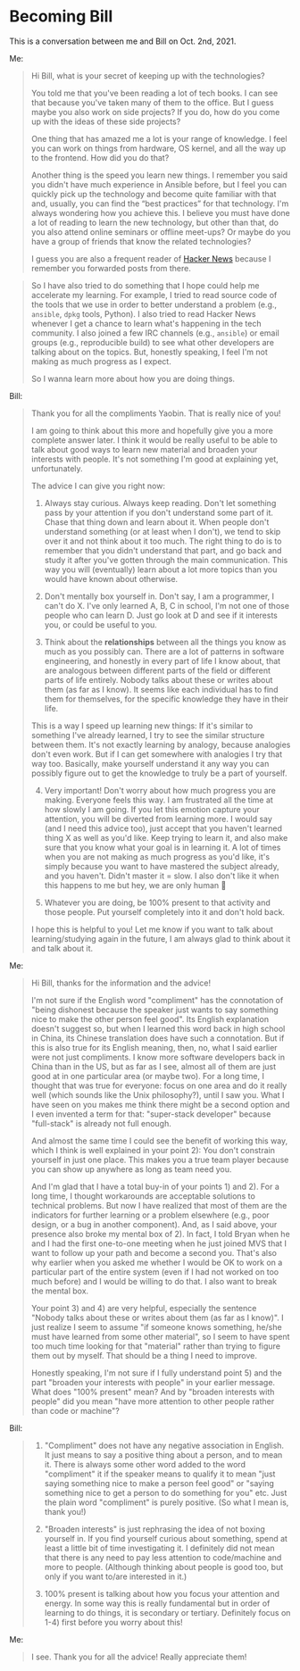 # Becoming Bill

This is a conversation between me and Bill on Oct. 2nd, 2021.

Me:

> Hi Bill, what is your secret of keeping up with the technologies?
>
> You told me that you've been reading a lot of tech books. I can see that because you've taken many of them to the office. But I guess maybe you also work on side projects? If you do, how do you come up with the ideas of these side projects?
>
> One thing that has amazed me a lot is your range of knowledge. I feel you can work on things from hardware, OS kernel, and all the way up to the frontend. How did you do that?
>
> Another thing is the speed you learn new things. I remember you said you didn't have much experience in Ansible before, but I feel you can quickly pick up the technology and become quite familiar with that and, usually, you can find the “best practices” for that technology. I'm always wondering how you achieve this. I believe you must have done a lot of reading to learn the new technology, but other than that, do you also attend online seminars or offline meet-ups? Or maybe do you have a group of friends that know the related technologies?
>
> I guess you are also a frequent reader of [Hacker News](https://news.ycombinator.com/) because I remember you forwarded posts from there.

> So I have also tried to do something that I hope could help me accelerate my learning. For example, I tried to read source code of the tools that we use in order to better understand a problem (e.g., `ansible`, `dpkg` tools, Python). I also tried to read Hacker News whenever I get a chance to learn what's happening in the tech community. I also joined a few IRC channels (e.g., `ansible`) or email groups (e.g., reproducible build) to see what other developers are talking about on the topics. But, honestly speaking, I feel I'm not making as much progress as I expect.
>
> So I wanna learn more about how you are doing things.

Bill:

> Thank you for all the compliments Yaobin. That is really nice of you!
>
> I am going to think about this more and hopefully give you a more complete answer later. I think it would be really useful to be able to talk about good ways to learn new material and broaden your interests with people. It's not something I'm good at explaining yet, unfortunately.
>
> The advice I can give you right now:
>
> 1) Always stay curious. Always keep reading. Don't let something pass by your attention if you don't understand some part of it. Chase that thing down and learn about it. When people don't understand something (or at least when I don't), we tend to skip over it and not think about it too much. The right thing to do is to remember that you didn't understand that part, and go back and study it after you've gotten through the main communication. This way you will (eventually) learn about a lot more topics than you would have known about otherwise.
>
> 2) Don't mentally box yourself in. Don't say, I am a programmer, I can't do X. I've only learned A, B, C in school, I'm not one of those people who can learn D. Just go look at D and see if it interests you, or could be useful to you.
>
> 3) Think about the **relationships** between all the things you know as much as you possibly can. There are a lot of patterns in software engineering, and honestly in every part of life I know about, that are analogous between different parts of the field or different parts of life entirely. Nobody talks about these or writes about them (as far as I know). It seems like each individual has to find them for themselves, for the specific knowledge they have in their life.
>
> This is a way I speed up learning new things: If it's similar to something I've already learned, I try to see the similar structure between them. It's not exactly learning by analogy, because analogies don't even work. But if I can get somewhere with analogies I try that way too. Basically, make yourself understand it any way you can possibly figure out to get the knowledge to truly be a part of yourself.
>
> 4) Very important! Don't worry about how much progress you are making. Everyone feels this way. I am frustrated all the time at how slowly I am going. If you let this emotion capture your attention, you will be diverted from learning more. I would say (and I need this advice too), just accept that you haven't learned thing X as well as you'd like. Keep trying to learn it, and also make sure that you know what your goal is in learning it. A lot of times when you are not making as much progress as you'd like, it's simply because you want to have mastered the subject already, and you haven't. Didn't master it = slow. I also don't like it when this happens to me but hey, we are only human :slightly_smiling_face:
>
> 5) Whatever you are doing, be 100% present to that activity and those people. Put yourself completely into it and don't hold back.
>
> I hope this is helpful to you! Let me know if you want to talk about learning/studying again in the future, I am always glad to think about it and talk about it.

Me:

> Hi Bill, thanks for the information and the advice!
>
> I'm not sure if the English word "compliment" has the connotation of "being dishonest because the speaker just wants to say something nice to make the other person feel good". Its English explanation doesn't suggest so, but when I learned this word back in high school in China, its Chinese translation does have such a connotation. But if this is also true for its English meaning, then, no, what I said earlier were not just compliments. I know more software developers back in China than in the US, but as far as I see, almost all of them are just good at in one particular area (or maybe two). For a long time, I thought that was true for everyone: focus on one area and do it really well (which sounds like the Unix philosophy?), until I saw you. What I have seen on you makes me think there might be a second option and I even invented a term for that: "super-stack developer" because "full-stack" is already not full enough.
>
> And almost the same time I could see the benefit of working this way, which I think is well explained in your point 2): You don't constrain yourself in just one place. This makes you a true team player because you can show up anywhere as long as team need you.
>
> And I'm glad that I have a total buy-in of your points 1) and 2). For a long time, I thought workarounds are acceptable solutions to technical problems. But now I have realized that most of them are the indicators for further learning or a problem elsewhere (e.g., poor design, or a bug in another component). And, as I said above, your presence also broke my mental box of 2). In fact, I told Bryan when he and I had the first one-to-one meeting when he just joined MVS that I want to follow up your path and become a second you. That's also why earlier when you asked me whether I would be OK to work on a particular part of the entire system (even if I had not worked on too much before) and I would be willing to do that. I also want to break the mental box.
>
> Your point 3) and 4) are very helpful, especially the sentence "Nobody talks about these or writes about them (as far as I know)". I just realize I seem to assume "if someone knows something, he/she must have learned from some other material", so I seem to have spent too much time looking for that "material" rather than trying to figure them out by myself. That should be a thing I need to improve.
>
> Honestly speaking, I'm not sure if I fully understand point 5) and the part "broaden your interests with people" in your earlier message. What does "100% present" mean? And by "broaden interests with people" did you mean "have more attention to other people rather than code or machine"?

Bill:

> 1) "Compliment" does not have any negative association in English. It just means to say a positive thing about a person, and to mean it. There is always some other word added to the word "compliment" it if the speaker means to qualify it to mean "just saying something nice to make a person feel good" or "saying something nice to get a person to do something for you" etc. Just the plain word "compliment" is purely positive. (So what I mean is, thank you!)
>
> 2) "Broaden interests" is just rephrasing the idea of not boxing yourself in. If you find yourself curious about something, spend at least a little bit of time investigating it. I definitely did not mean that there is any need to pay less attention to code/machine and more to people. (Although thinking about people is good too, but only if you want to/are interested in it.)
>
> 3) 100% present is talking about how you focus your attention and energy. In some way this is really fundamental but in order of learning to do things, it is secondary or tertiary. Definitely focus on 1-4) first before you worry about this!

Me:

> I see. Thank you for all the advice! Really appreciate them!

